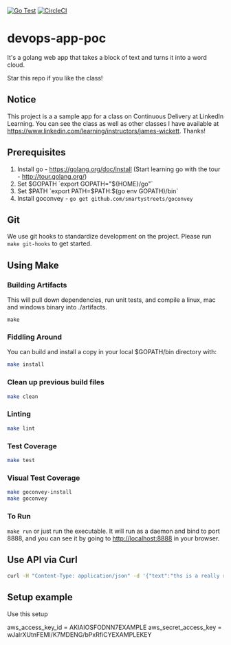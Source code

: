 [![Go Test](https://github.com/esteban-mendoza/devops-app-poc/actions/workflows/go.yml/badge.svg)](https://github.com/esteban-mendoza/devops-app-poc/actions/workflows/go.yml) [![CircleCI](https://circleci.com/gh/esteban-mendoza/devops-app-poc/tree/master.svg?style=svg)](https://circleci.com/gh/esteban-mendoza/devops-app-poc/tree/master)

# devops-app-poc

It's a golang web app that takes a block of text and turns it into a word cloud.

Star this repo if you like the class!

## Notice

This project is a a sample app for a class on Continuous Delivery at LinkedIn Learning. You can see the class as well as other classes I have available at <https://www.linkedin.com/learning/instructors/james-wickett>. Thanks!

## Prerequisites

1. Install go - <https://golang.org/doc/install> (Start learning go with the tour - <http://tour.golang.org/>)
2. Set $GOPATH `export GOPATH="${HOME}/go"`
3. Set $PATH `export PATH=$PATH:$(go env GOPATH)/bin`
4. Install goconvey - `go get github.com/smartystreets/goconvey`

## Git

We use git hooks to standardize development on the project. Please run `make git-hooks` to get started.

## Using Make

### Building Artifacts

This will pull down dependencies, run unit tests, and compile a linux, mac and windows binary into ./artifacts.

`make`

### Fiddling Around

You can build and install a copy in your local $GOPATH/bin directory with:

```bash
make install
```

### Clean up previous build files

```bash
make clean
```

### Linting

```bash
make lint
```

### Test Coverage

```bash
make test
```

### Visual Test Coverage

```bash
make goconvey-install
make goconvey
```

### To Run

`make run` or just run the executable.  It will run as a daemon and bind to port 8888, and you can see it by going to <http://localhost:8888> in your browser.

## Use API via Curl

```bash
curl -H "Content-Type: application/json" -d '{"text":"ths is a really really really important thing this is"}' http://localhost:8888/api
```

## Setup example

Use this setup

aws_access_key_id = AKIAIOSFODNN7EXAMPLE
aws_secret_access_key = wJalrXUtnFEMI/K7MDENG/bPxRfiCYEXAMPLEKEY
